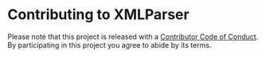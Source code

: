 # Contributing to XMLParser

Please note that this project is released with a [Contributor Code of Conduct](code-of-conduct.md). By participating in this project you agree to abide by its terms.
